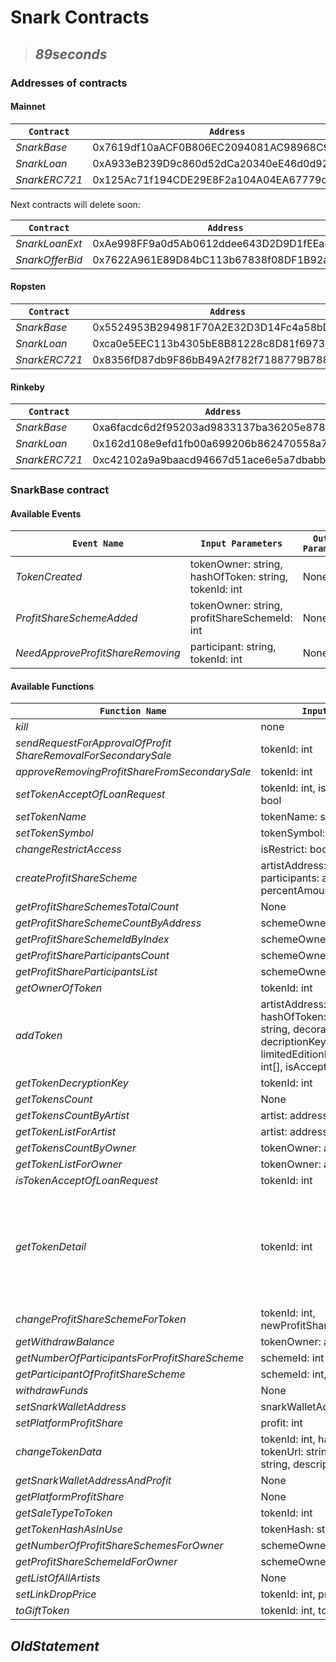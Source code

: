 # Snark Contracts

> ## *89seconds*

### Addresses of contracts

#### **Mainnet**

`Contract` | `Address`
--- | ---
*SnarkBase* | 0x7619df10aACF0B806EC2094081AC98968C9E71E9
*SnarkLoan* | 0xA933eB239D9c860d52dCa20340eE46d0d925844D
*SnarkERC721* | 0x125Ac71f194CDE29E8F2a104A04EA67779c91751

Next contracts will delete soon:

`Contract` | `Address`
--- | ---
*SnarkLoanExt* | 0xAe998FF9a0d5Ab0612ddee643D2D9D1fEEa4dEaa
*SnarkOfferBid* | 0x7622A961E89D84bC113b67838f08DF1B92a60f92

#### **Ropsten**

`Contract` | `Address`
--- | ---
*SnarkBase* | 0x5524953B294981F70A2E32D3D14Fc4a58bD038A8
*SnarkLoan* | 0xca0e5EEC113b4305bE8B81228c8D81f69735d9A5
*SnarkERC721* | 0x8356fD87db9F86bB49A2f782f7188779B788695f

#### **Rinkeby**

`Contract` | `Address`
--- | ---
*SnarkBase* | 0xa6facdc6d2f95203ad9833137ba36205e87843f9
*SnarkLoan* | 0x162d108e9efd1fb00a699206b862470558a75794
*SnarkERC721* | 0xc42102a9a9baacd94667d51ace6e5a7dbabb884d

### **SnarkBase contract**

#### Available Events

`Event Name` | `Input Parameters` | `Output Parameters`
--- | --- | ---
*TokenCreated* | tokenOwner: string, hashOfToken: string, tokenId: int | None
*ProfitShareSchemeAdded* | tokenOwner: string, profitShareSchemeId: int | None
*NeedApproveProfitShareRemoving* | participant: string, tokenId: int | None

#### Available Functions

`Function Name` | `Input Parameters` | `Output Parameters`
--- | --- | ---
*kill* | none | None
*sendRequestForApprovalOfProfit ShareRemovalForSecondarySale* | tokenId: int | None
*approveRemovingProfitShareFromSecondarySale* | tokenId: int | None
*setTokenAcceptOfLoanRequest* | tokenId: int, isAcceptForSnark: bool | None
*setTokenName* | tokenName: string | None
*setTokenSymbol* | tokenSymbol: string | None
*changeRestrictAccess* | isRestrict: bool | None
*createProfitShareScheme* | artistAddress: address, participants: address[], percentAmount: int[] | profitId: int
*getProfitShareSchemesTotalCount* | None | count: int
*getProfitShareSchemeCountByAddress* | schemeOwner: address | count: int
*getProfitShareSchemeIdByIndex* | schemeOwner: address, index: int | schemeId: int
*getProfitShareParticipantsCount* | schemeOwner: address | count: int
*getProfitShareParticipantsList* | schemeOwner: address | participants: string[]
*getOwnerOfToken* | tokenId: int | owner: address
*addToken* | artistAddress: address, hashOfToken: string, tokenUrl: string, decorationUrl: string, decriptionKey: string, limitedEditionProfitSFSSProfitSSID: int[], isAcceptOfLoanRequest: int | None
*getTokenDecryptionKey* | tokenId: int | description: string
*getTokensCount* | None | count: int
*getTokensCountByArtist* | artist: address | count: int
*getTokenListForArtist* | artist: address | tokens: int[]
*getTokensCountByOwner* | tokenOwner: address | count: int
*getTokenListForOwner* | tokenOwner: address | tokens: int[]
*isTokenAcceptOfLoanRequest* | tokenId: int | isAccept: bool
*getTokenDetail* | tokenId: int | currentOwner: address, artist: address, hashOfToken: string, limitedEdition: int, editionNumber: int, lastPrice: int, profitShareSchemeId: int, profitShareFromSecondarySale: int, tokenUrl: string, decorationUrl: string, isAcceptOfLoanRequest: bool
*changeProfitShareSchemeForToken* | tokenId: int, newProfitShareSchemeId: int | None
*getWithdrawBalance* | tokenOwner: address | balance: int
*getNumberOfParticipantsForProfitShareScheme* | schemeId: int | number: int
*getParticipantOfProfitShareScheme* | schemeId: int, index: int | participant: address, profit: int
*withdrawFunds* | None | None
*setSnarkWalletAddress* | snarkWalletAddr: address | None
*setPlatformProfitShare* | profit: int | None
*changeTokenData* | tokenId: int, hashOfToken: string, tokenUrl: string, decorationUrl: string, descriptionKey: string | None
*getSnarkWalletAddressAndProfit* | None | wallet: address, profit: int
*getPlatformProfitShare* | None | profit: int
*getSaleTypeToToken* | tokenId: int | saleType: int
*getTokenHashAsInUse* | tokenHash: string | isUse: bool
*getNumberOfProfitShareSchemesForOwner* | schemeOwner: address | number: int
*getProfitShareSchemeIdForOwner* | schemeOwner: address, index: int | schemeId: int
*getListOfAllArtists* | None | artists: address[]
*setLinkDropPrice* | tokenId: int, price: int | None
*toGiftToken* | tokenId: int, to: address | None

## *OldStatement*

